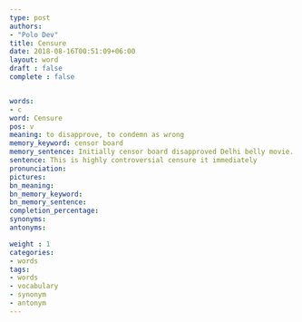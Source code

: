 ```yaml
---
type: post
authors:
- "Polo Dev"
title: Censure
date: 2018-08-16T00:51:09+06:00
layout: word
draft : false
complete : false


words:
- c
word: Censure
pos: v
meaning: to disapprove, to condemn as wrong
memory_keyword: censor board
memory_sentence: Initially censor board disapproved Delhi belly movie.
sentence: This is highly controversial censure it immediately
pronunciation:
pictures:
bn_meaning: 
bn_memory_keyword: 
bn_memory_sentence:
completion_percentage:
synonyms:
antonyms:

weight : 1
categories:
- words
tags:
- words
- vocabulary
- synonym
- antonym
---
```

